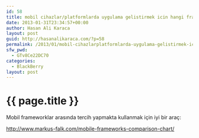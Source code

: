 ```yaml
---
id: 58
title: mobil cihazlar/platformlarda uygulama gelistirmek icin hangi frameworku secmeli?
date: 2013-01-31T23:34:57+00:00
author: Hasan Ali Karaca
layout: post
guid: http://hasanalikaraca.com/?p=58
permalink: /2013/01/mobil-cihazlarplatformlarda-uygulama-gelistirmek-icin-hangi-frameworku-secmeli/
sfw_pwd:
  - GTv8Ce22DC70
categories:
  - BlackBerry
layout: post
---
```


{{ page.title }}
================

Mobil frameworklar arasında tercih yapmakta kullanmak için iyi bir araç:

<a href="http://www.markus-falk.com/mobile-frameworks-comparison-chart/" title="http://www.markus-falk.com/mobile-frameworks-comparison-chart/" target="_blank">http://www.markus-falk.com/mobile-frameworks-comparison-chart/</a>
 